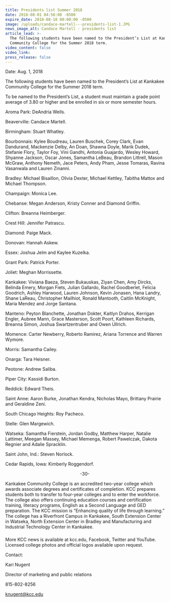 ```yaml
---
title: Presidents list Summer 2018
date: 2018-08-01 04:58:00 -0500
expire_date: 2018-08-18 00:00:00 -0500
image: /uploads/candace-martell---presidents-list-1.JPG
news_image_alt: Candace Martell - presidents list
article_lead: >-
  The following students have been named to the President’s List at Kankakee
  Community College for the Summer 2018 term.
video_content: false
video_link:
press_release: false
---
```


Date: Aug. 1, 2018

The following students have been named to the President’s List at Kankakee Community College for the Summer 2018 term.

To be named to the President’s List, a student must maintain a grade point average of 3.80 or higher and be enrolled in six or more semester hours.

Aroma Park: DeAndria Wells.

Beaverville: Candace Martell.

Birmingham: Stuart Whatley.

Bourbonnais: Kylee Boudreau, Lauren Buschek, Corey Clark, Evan Dandurand, Mackenzie Delby, An Doan, Shawna Doyle, Marik Dudek, Stefanie Flory, Taylor Foy, Vini Gandhi, Antonia Guajardo, Wesley Howard, Shyanne Jackson, Oscar Jones, Samantha LeBeau, Brandon Littrell, Mason McGraw, Anthony Nemeth, Jace Peters, Andy Pham, Jesse Tomaras, Ravina Vasanwala and Lauren Zinanni.

Bradley: Michael Bisaillon, Olivia Dexter, Michael Kettley, Tabitha Mattox and Michael Thompson.

Champaign: Monica Lee.

Chebanse: Megan Anderson, Kristy Conner and Diamond Griffin.

Clifton: Breanna Heimberger.

Crest Hill: Jennifer Patrascu.

Diamond: Paige Mack.

Donovan: Hannah Askew.

Essex: Joshua Jelm and Kaylee Kuzelka.

Grant Park: Patrick Porter.

Joliet: Meghan Morrissette.

Kankakee: Viviana Baeza, Steven Bukauskas, Ziyan Chen, Amy Dircks, Belinda Emery, Morgan Fiets, Julian Gallardo, Rachel Goodberlet, Felicia Goodrich, Ashley Harwood, Lauren Johnson, Kevin Jonasen, Hana Landry, Shane LaReau, Christopher Mailhiot, Ronald Mantooth, Caitlin McKnight, Maria Mendez and Jorge Santana.

Manteno: Peyton Blanchette, Jonathan Dokter, Kaitlyn Drahos, Kerrigan Engler, Aubree Mann, Grace Masterson, Scott Poort, Kathleen Richards, Breanna Simon, Joshua Swartzentruber and Owen Ullrich.

Momence: Carter Newberry, Roberto Ramirez, Ariana Torrence and Warren Wymore.

Morris: Samantha Cailey.

Onarga: Tara Heisner.

Peotone: Andrew Saliba.

Piper City: Kassidi Burton.

Reddick: Edward Theis.

Saint Anne: Aaron Burke, Jonathan Kendra, Nicholas Mayo, Brittany Prairie and Geraldine Zeni.

South Chicago Heights: Roy Pacheco.

Stelle: Glen Margewich.

Watseka: Samantha Fierstein, Jordan Godby, Matthew Harper, Natalie Lattimer, Meegan Massey, Michael Memenga, Robert Pawelczak, Dakota Regnier and Adalie Spracklin.

Saint John, Ind.: Steven Norlock.

Cedar Rapids, Iowa: Kimberly Roggendorf.

&nbsp; &nbsp; &nbsp; &nbsp; &nbsp; &nbsp; &nbsp; &nbsp; &nbsp; &nbsp; &nbsp; &nbsp; &nbsp; &nbsp; &nbsp; &nbsp; &nbsp; &nbsp; &nbsp; &nbsp; &nbsp; &nbsp; &nbsp; &nbsp; &nbsp; &nbsp; &nbsp; &nbsp; &nbsp; &nbsp; -30-

Kankakee Community College is an accredited two-year college which awards associate degrees and certificates of completion. KCC prepares students both to transfer to four-year colleges and to enter the workforce. The college also offers continuing education courses and certification training, literacy programs, English as a Second Language and GED preparation. The KCC mission is “Enhancing quality of life through learning.” The college has a Riverfront Campus in Kankakee, South Extension Center in Watseka, North Extension Center in Bradley and Manufacturing and Industrial Technology Center in Kankakee.

###

More KCC news is available at kcc.edu, Facebook, Twitter and YouTube. Licensed college photos and official logos available upon request.

Contact:

Kari Nugent

Director of marketing and public relations

815-802-8256

knugent@kcc.edu